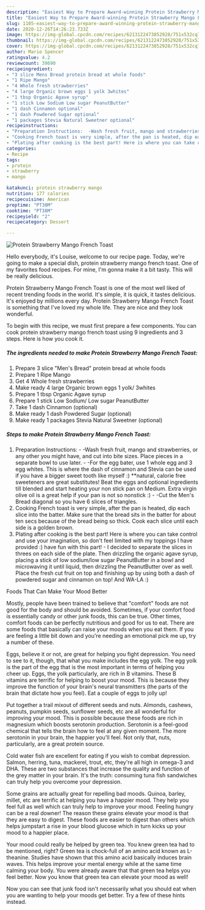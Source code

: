 ```yaml
---
description: "Easiest Way to Prepare Award-winning Protein Strawberry Mango French Toast"
title: "Easiest Way to Prepare Award-winning Protein Strawberry Mango French Toast"
slug: 1105-easiest-way-to-prepare-award-winning-protein-strawberry-mango-french-toast
date: 2020-12-26T14:26:23.733Z
image: https://img-global.cpcdn.com/recipes/6213122473852928/751x532cq70/protein-strawberry-mango-french-toast-recipe-main-photo.jpg
thumbnail: https://img-global.cpcdn.com/recipes/6213122473852928/751x532cq70/protein-strawberry-mango-french-toast-recipe-main-photo.jpg
cover: https://img-global.cpcdn.com/recipes/6213122473852928/751x532cq70/protein-strawberry-mango-french-toast-recipe-main-photo.jpg
author: Mario Spencer
ratingvalue: 4.2
reviewcount: 39690
recipeingredient:
- "3 slice Mens Bread protein bread at whole foods"
- "1 Ripe Mango"
- "4 Whole fresh strawberries"
- "4 large Organic brown eggs 1 yolk 3whites"
- "1 tbsp Organic Agave syrup"
- "1 stick Low Sodium Low sugar PeanutButter"
- "1 dash Cinnamon optional"
- "1 dash Powdered Sugar optional"
- "1 packages Stevia Natural Sweetner optional"
recipeinstructions:
- "Preparation Instructions:  -Wash fresh fruit, mango and strawberries, or any other you might have, and cut into bite sizes. Place pieces in a separate bowl to use later.  -For the egg bater, use 1 whole egg and 3 egg whites. This is where the dash of cinnamon and Stevia can be used if you have a bigger sweet tooth like myself :) **natural, calorie free sweeteners are great substitutes! Beat the eggs and optional ingredients till blended and start heating your non stick pan on Medium. Extra virgin olive oil is a great help if your pan is not so nonstick :)  -Cut the Men&#39;s Bread diagonal so you have 6 slices of triangles."
- "Cooking French toast is very simple, after the pan is heated, dip each slice into the batter. Make sure that the bread sits in the batter for about ten secs because of the bread being so thick. Cook each slice until each side is a golden brown."
- "Plating after cooking is the best part! Here is where you can take control and use your imagination, so don&#39;t feel limited with my toppings I have provided :) have fun with this part!  I decided to separate the slices in threes on each side of the plate. Then drizzling the organic agave syrup, placing a stick of low sodium/low sugar PeanutButter in a bowl and microwaving it until liquid, then drizzling the PeanutButter over as well. Place the fresh cut fruit on top and finishing up by using both a dash of powdered sugar and cinnamon on top! And WA-LA :)"
categories:
- Recipe
tags:
- protein
- strawberry
- mango

katakunci: protein strawberry mango 
nutrition: 177 calories
recipecuisine: American
preptime: "PT30M"
cooktime: "PT38M"
recipeyield: "2"
recipecategory: Dessert

---
```



![Protein Strawberry Mango French Toast](https://img-global.cpcdn.com/recipes/6213122473852928/751x532cq70/protein-strawberry-mango-french-toast-recipe-main-photo.jpg)

Hello everybody, it's Louise, welcome to our recipe page. Today, we're going to make a special dish, protein strawberry mango french toast. One of my favorites food recipes. For mine, I'm gonna make it a bit tasty. This will be really delicious.



Protein Strawberry Mango French Toast is one of the most well liked of recent trending foods in the world. It's simple, it is quick, it tastes delicious. It's enjoyed by millions every day. Protein Strawberry Mango French Toast is something that I've loved my whole life. They are nice and they look wonderful.


To begin with this recipe, we must first prepare a few components. You can cook protein strawberry mango french toast using 9 ingredients and 3 steps. Here is how you cook it.

<!--inarticleads1-->

##### The ingredients needed to make Protein Strawberry Mango French Toast:

1. Prepare 3 slice &#34;Men&#39;s Bread&#34; protein bread at whole foods
1. Prepare 1 Ripe Mango
1. Get 4 Whole fresh strawberries
1. Make ready 4 large Organic brown eggs 1 yolk/ 3whites
1. Prepare 1 tbsp Organic Agave syrup
1. Prepare 1 stick Low Sodium/ Low sugar PeanutButter
1. Take 1 dash Cinnamon (optional)
1. Make ready 1 dash Powdered Sugar (optional)
1. Make ready 1 packages Stevia Natural Sweetner (optional)




<!--inarticleads2-->

##### Steps to make Protein Strawberry Mango French Toast:

1. Preparation Instructions:  - -Wash fresh fruit, mango and strawberries, or any other you might have, and cut into bite sizes. Place pieces in a separate bowl to use later.  - -For the egg bater, use 1 whole egg and 3 egg whites. This is where the dash of cinnamon and Stevia can be used if you have a bigger sweet tooth like myself :) **natural, calorie free sweeteners are great substitutes! Beat the eggs and optional ingredients till blended and start heating your non stick pan on Medium. Extra virgin olive oil is a great help if your pan is not so nonstick :)  - -Cut the Men&#39;s Bread diagonal so you have 6 slices of triangles.
1. Cooking French toast is very simple, after the pan is heated, dip each slice into the batter. Make sure that the bread sits in the batter for about ten secs because of the bread being so thick. Cook each slice until each side is a golden brown.
1. Plating after cooking is the best part! Here is where you can take control and use your imagination, so don&#39;t feel limited with my toppings I have provided :) have fun with this part!  - I decided to separate the slices in threes on each side of the plate. Then drizzling the organic agave syrup, placing a stick of low sodium/low sugar PeanutButter in a bowl and microwaving it until liquid, then drizzling the PeanutButter over as well. Place the fresh cut fruit on top and finishing up by using both a dash of powdered sugar and cinnamon on top! And WA-LA :)




Foods That Can Make Your Mood Better


Mostly, people have been trained to believe that "comfort" foods are not good for the body and should be avoided. Sometimes, if your comfort food is essentially candy or other junk foods, this can be true. Other times, comfort foods can be perfectly nutritious and good for us to eat. There are some foods that basically can raise your moods when you eat them. If you are feeling a little bit down and you're needing an emotional pick me up, try a number of these.

Eggs, believe it or not, are great for helping you fight depression. You need to see to it, though, that what you make includes the egg yolk. The egg yolk is the part of the egg that is the most important in terms of helping you cheer up. Eggs, the yolk particularly, are rich in B vitamins. These B vitamins are terrific for helping to boost your mood. This is because they improve the function of your brain's neural transmitters (the parts of the brain that dictate how you feel). Eat a couple of eggs to jolly up!

Put together a trail mixout of different seeds and nuts. Almonds, cashews, peanuts, pumpkin seeds, sunflower seeds, etc are all wonderful for improving your mood. This is possible because these foods are rich in magnesium which boosts serotonin production. Serotonin is a feel-good chemical that tells the brain how to feel at any given moment. The more serotonin in your brain, the happier you'll feel. Not only that, nuts, particularly, are a great protein source.

Cold water fish are excellent for eating if you wish to combat depression. Salmon, herring, tuna, mackerel, trout, etc, they're all high in omega-3 and DHA. These are two substances that increase the quality and function of the grey matter in your brain. It's the truth: consuming tuna fish sandwiches can truly help you overcome your depression. 

Some grains are actually great for repelling bad moods. Quinoa, barley, millet, etc are terrific at helping you have a happier mood. They help you feel full as well which can truly help to improve your mood. Feeling hungry can be a real downer! The reason these grains elevate your mood is that they are easy to digest. These foods are easier to digest than others which helps jumpstart a rise in your blood glucose which in turn kicks up your mood to a happier place.

Your mood could really be helped by green tea. You knew green tea had to be mentioned, right? Green tea is chock-full of an amino acid known as L-theanine. Studies have shown that this amino acid basically induces brain waves. This helps improve your mental energy while at the same time calming your body. You were already aware that that green tea helps you feel better. Now you know that green tea can elevate your mood as well!

Now you can see that junk food isn't necessarily what you should eat when you are wanting to help your moods get better. Try  a few  of  these  hints  instead.

